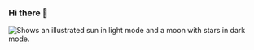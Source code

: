### Hi there 👋

<!--
**adriserafim/adriserafim** is a ✨ _special_ ✨ repository because its `README.md` (this file) appears on your GitHub profile.

Here are some ideas to get you started:

- 🔭 I’m currently working on ...
- 🌱 I’m currently learning ...
- 👯 I’m looking to collaborate on ...
- 🤔 I’m looking for help with ...
- 💬 Ask me about ...
- 📫 How to reach me: ...
- 😄 Pronouns: ...
- ⚡ Fun fact: ...
-->
<div>
  <picture>
    <source media="(prefers-color-scheme: dark)" srcset="https://github.com/adriserafim/adriserafim/blob/output/github-contribution-grid-snake-dark.svg">
    <source media="(prefers-color-scheme: light)" srcset="https://github.com/adriserafim/adriserafimm/blob/output/github-contribution-grid-snake.svg">
    <img alt="Shows an illustrated sun in light mode and a moon with stars in dark mode." src="https://user-images.githubusercontent.com/25423296/163456779-a8556205-d0a5-45e2-ac17-42d089e3c3f8.png">
  </picture>
</div>
